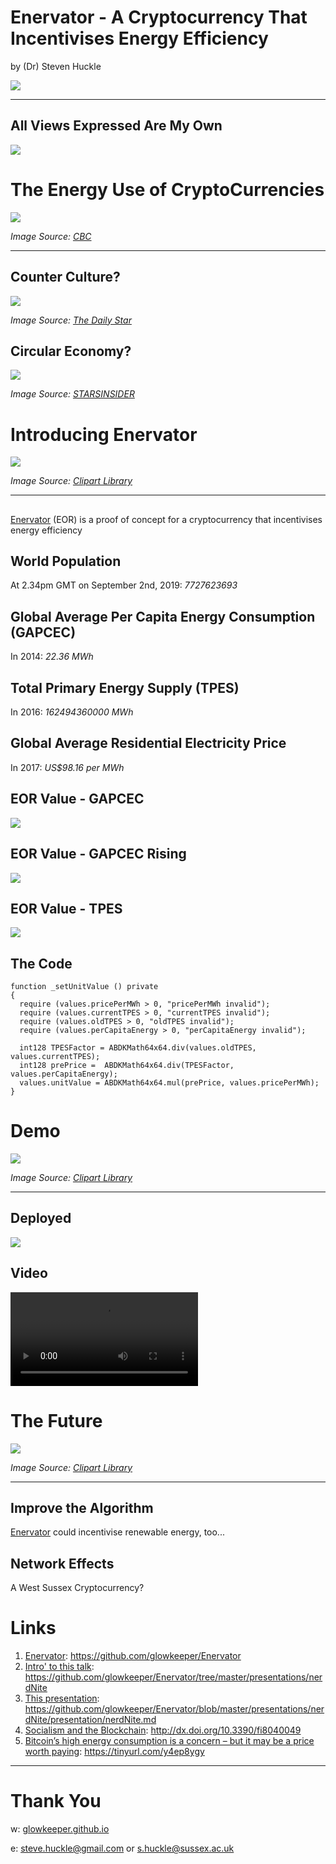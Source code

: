 #  Enervator - A Cryptocurrency That Incentivises Energy Efficiency

by (Dr) Steven Huckle

![](images/Enervator.png)

- - -

## All Views Expressed Are My Own

![](images/notUofS.jpg)

# The Energy Use of CryptoCurrencies

![](images/bitcoinMining.png)

_Image Source: [CBC](https://www.cbc.ca/news/canada/montreal/magog-halts-bitcoin-mining-projects-over-energy-supply-concerns-1.4605041)_

- - -

## Counter Culture?

![](images/karlMarx.jpg)

_Image Source: [The Daily Star](https://www.thedailystar.net/literature/news/karl-marx-india-assessment-part-ii-1683082)_

## Circular Economy?

![](images/bitcoinTomatoes.jpg)

_Image Source: [STARSINSIDER](https://www.starsinsider.com/food/200230/a-greenhouse-full-of-crypto-tomatoes-is-being-heated-by-bitcoin-computers)_

# Introducing Enervator

![](images/turnOffTheLights.jpg)

_Image Source: [Clipart Library](http://clipart-library.com/clipart/1071253.htm)_

- - -

##

[Enervator](https://github.com/glowkeeper/Enervator) (EOR) is a proof of concept for a cryptocurrency that incentivises energy efficiency

## World Population

At 2.34pm GMT on September 2nd, 2019: _7727623693_

## Global Average Per Capita Energy Consumption (GAPCEC)

In 2014: _22.36 MWh_

## Total Primary Energy Supply (TPES)

In 2016: _162494360000 MWh_

## Global Average Residential Electricity Price

In 2017: _US$98.16 per MWh_

## EOR Value - GAPCEC

![](images/eorValue.png)

## EOR Value - GAPCEC Rising

![](images/eorValueLower.png)

## EOR Value - TPES

![](images/eorValueTPES.png)

## The Code

```
function _setUnitValue () private
{
  require (values.pricePerMWh > 0, "pricePerMWh invalid");
  require (values.currentTPES > 0, "currentTPES invalid");
  require (values.oldTPES > 0, "oldTPES invalid");
  require (values.perCapitaEnergy > 0, "perCapitaEnergy invalid");

  int128 TPESFactor = ABDKMath64x64.div(values.oldTPES, values.currentTPES);
  int128 prePrice =  ABDKMath64x64.div(TPESFactor, values.perCapitaEnergy);
  values.unitValue = ABDKMath64x64.mul(prePrice, values.pricePerMWh);
}
```

# Demo

![](images/demo.jpg)

_Image Source: [Clipart Library](http://clipart-library.com/clipart/1804638.htm)_

- - -

## Deployed

![](images/enervatorInitialDeployment.png)

## Video

<video controls=true src="http://localhost:8000/videos/test.m4v"></video>

# The Future

![](images/future.jpg)

_Image Source: [Clipart Library](http://clipart-library.com/clipart/2083841.htm)_

- - -

## Improve the Algorithm

[Enervator](https://github.com/glowkeeper/Enervator) could incentivise renewable energy, too...

## Network Effects

A West Sussex Cryptocurrency?

# Links

1. [Enervator](https://github.com/glowkeeper/Enervator): https://github.com/glowkeeper/Enervator
1. [Intro' to this talk](https://github.com/glowkeeper/Enervator/tree/master/presentations/nerdNite): https://github.com/glowkeeper/Enervator/tree/master/presentations/nerdNite
2. [This presentation](https://github.com/glowkeeper/Enervator/blob/master/presentations/nerdNite/presentation/nerdNite.md): https://github.com/glowkeeper/Enervator/blob/master/presentations/nerdNite/presentation/nerdNite.md
3. [Socialism and the Blockchain](http://dx.doi.org/10.3390/fi8040049): http://dx.doi.org/10.3390/fi8040049
4. [Bitcoin’s high energy consumption is a concern – but it may be a price worth paying](https://tinyurl.com/y4ep8ygy): https://tinyurl.com/y4ep8ygy

- - -

# Thank You

w: [glowkeeper.github.io](https://glowkeeper.github.io/)

e: steve.huckle@gmail.com or s.huckle@sussex.ac.uk
